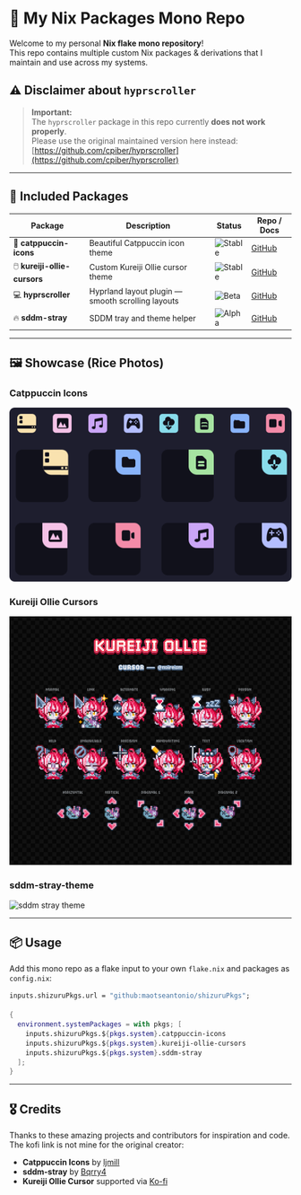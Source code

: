 # 🚀 My Nix Packages Mono Repo

Welcome to my personal **Nix flake mono repository**!  
This repo contains multiple custom Nix packages & derivations that I maintain and use across my systems.

## ⚠️ Disclaimer about `hyprscroller`

> **Important:**  
> The `hyprscroller` package in this repo currently **does not work properly**.  
> Please use the original maintained version here instead:  
> [https://github.com/cpiber/hyprscroller](https://github.com/cpiber/hyprscroller)

---

## 🔧 Included Packages

| Package             | Description                                | Status          | Repo / Docs                              |
|---------------------|--------------------------------------------|-----------------|-----------------------------------------|
| 🎨 **catppuccin-icons**     | Beautiful Catppuccin icon theme               | ![Stable](https://img.shields.io/badge/status-stable-brightgreen) | [GitHub](https://github.com/maotseantonio/catppuccin-icons) |
| 🖱️ **kureiji-ollie-cursors** | Custom Kureiji Ollie cursor theme               | ![Stable](https://img.shields.io/badge/status-stable-brightgreen) | [GitHub](https://github.com/maotseantonio/Kureiji-Ollie-Cursors) |
| 💻 **hyprscroller**           | Hyprland layout plugin — smooth scrolling layouts | ![Beta](https://img.shields.io/badge/status-beta-yellow)         | [GitHub](https://github.com/maotseantonio/hyprscroller)       |
| 🔥 **sddm-stray**             | SDDM tray and theme helper                       | ![Alpha](https://img.shields.io/badge/status-alpha-red)          | [GitHub](https://github.com/maotseantonio/sddm-stray-flakes)   |

---

## 🖼️ Showcase (Rice Photos)

### Catppuccin Icons  
![Catppuccin Icons Rice](./assets/main.svg)

### Kureiji Ollie Cursors  
![Kureiji Ollie Cursor Rice](./assets/preview3.gif)

### sddm-stray-theme  
![sddm stray theme](./assets/preview.gif)

---

## 📦 Usage

Add this mono repo as a flake input to your own `flake.nix` and packages as `config.nix`:

```nix
inputs.shizuruPkgs.url = "github:maotseantonio/shizuruPkgs";

{
  environment.systemPackages = with pkgs; [
    inputs.shizuruPkgs.${pkgs.system}.catppuccin-icons
    inputs.shizuruPkgs.${pkgs.system}.kureiji-ollie-cursors
    inputs.shizuruPkgs.${pkgs.system}.sddm-stray
  ];
}
```
---

## 🎖️ Credits

Thanks to these amazing projects and contributors for inspiration and code. The kofi link is not mine for the original creator:

- **Catppuccin Icons** by [ljmill](https://github.com/ljmill/catppuccin-icons)  
- **sddm-stray** by [Bqrry4](https://github.com/Bqrry4/sddm-stray)  
- **Kureiji Ollie Cursor** supported via [Ko-fi](https://ko-fi.com/s/0f16e071d4)  
